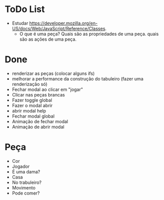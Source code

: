 # ToDo List
- Estudar https://developer.mozilla.org/en-US/docs/Web/JavaScript/Reference/Classes.
  - O que é uma peça? Quais são as propriedades de uma peça. quais são as ações de uma peça.

# Done
- renderizar as peças (colocar alguns ifs)
- melhorar a performance da construção do tabuleiro (fazer uma renderização só)
- Fechar modal ao clicar em "jogar"
- Clicar nas  peças brancas
- Fazer toggle global
- Fazer o modal abrir
- abrir modal help
- Fechar modal global
- Animação de fechar modal
- Animação de abrir modal

# Peça
- Cor
- Jogador
- É uma dama?
- Casa
- No trabuleiro?
- Movimento
- Pode comer?